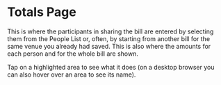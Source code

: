 ﻿# Totals Page

This is where the participants in sharing the bill are entered by selecting them from the People List or, often, by starting from another bill for the same venue you already had saved. This is also where the amounts for each person and for the whole bill are shown.

Tap on a highlighted area to see what it does (on a desktop browser you can also hover over an area to see its name).

<object type=image/svg+xml data="totalspage.svg" height=600 style="width:90%"></object>
